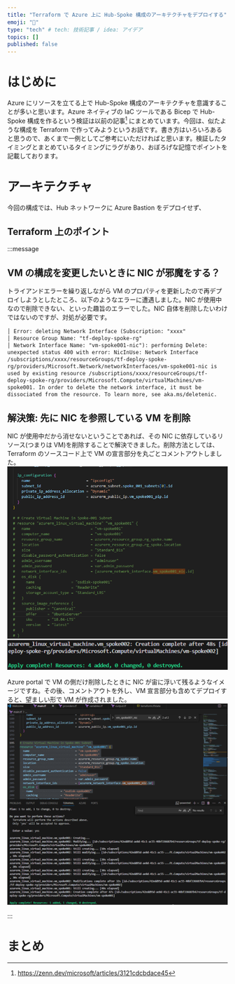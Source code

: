 ```yaml
---
title: "Terraform で Azure 上に Hub-Spoke 構成のアーキテクチャをデプロイする"
emoji: "🍣"
type: "tech" # tech: 技術記事 / idea: アイデア
topics: []
published: false
---
```

# はじめに
Azure にリソースを立てる上で Hub-Spoke 構成のアーキテクチャを意識することが多いと思います。Azure ネイティブの IaC ツールである Bicep で Hub-Spoke 構成を作るという検証は以前の記事[^1] にまとめています。今回は、似たような構成を Terraform で作ってみようというお話です。書き方はいろいろあると思うので、あくまで一例としてご参考にいただければと思います。検証したタイミングとまとめているタイミングにラグがあり、おぼろげな記憶でポイントを記載しております。

[^1]: https://zenn.dev/microsoft/articles/3121cdcbdace45


# アーキテクチャ
今回の構成では、Hub ネットワークに Azure Bastion をデプロイせず、

## Terraform 上のポイント

:::message
## VM の構成を変更したいときに NIC が邪魔をする？
トライアンドエラーを繰り返しながら VM のプロパティを更新したので再デプロイしようとしたところ、以下のようなエラーに遭遇しました。NIC が使用中なので削除できない、といった趣旨のエラーでした。NIC 自体を削除したいわけではないのですが、対処が必要です。

```
│ Error: deleting Network Interface (Subscription: "xxxx"
│ Resource Group Name: "tf-deploy-spoke-rg"
│ Network Interface Name: "vm-spoke001-nic"): performing Delete: unexpected status 400 with error: NicInUse: Network Interface /subscriptions/xxxx/resourceGroups/tf-deploy-spoke-rg/providers/Microsoft.Network/networkInterfaces/vm-spoke001-nic is used by existing resource /subscriptions/xxxx/resourceGroups/tf-deploy-spoke-rg/providers/Microsoft.Compute/virtualMachines/vm-spoke001. In order to delete the network interface, it must be dissociated from the resource. To learn more, see aka.ms/deletenic.
```

## 解決策: 先に NIC を参照している VM を削除
NIC が使用中だから消せないということであれば、その NIC に依存しているリソース(つまりは VM)を削除することで解決できました。削除方法としては、Terraform のソースコード上で VM の宣言部分を丸ごとコメントアウトしました。
![](/images/20240116-terraform-hubspoke/message-01.png)
![](/images/20240116-terraform-hubspoke/message-02.png)

Azure portal で VM の側だけ削除したときに NIC が宙に浮いて残るようなイメージですね。その後、コメントアウトを外し、VM 宣言部分も含めてデプロイすると、望ましい形で VM が作成されました。
![](/images/20240116-terraform-hubspoke/message-03.png)

:::

# まとめ
